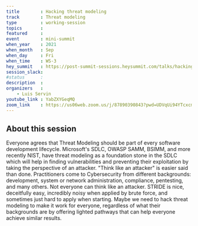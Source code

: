 ```yaml
---
title        : Hacking threat modeling
track        : Threat modeling
type         : working-session
topics       :
featured     :
event        : mini-summit
when_year    : 2021
when_month   : Sep
when_day     : Fri
when_time    : WS-3
hey_summit   : https://post-summit-sessions.heysummit.com/talks/hacking-threat-modeling/
session_slack:
#status      :
description  :
organizers   :
    - Luis Servin
youtube_link : YabZXYGeqMQ
zoom_link    : https://us06web.zoom.us/j/87890390843?pwd=UDVqUi94YTcxcmtjQUpCK3IrNUU5QT09
---
```


## About this session
Everyone agrees that Threat Modeling should be part of every software development lifecycle. Microsoft's SDLC, OWASP SAMM, BSIMM, and more recently NIST,
have threat modeling as a foundation stone in the SDLC which will help in finding vulnerabilities and preventing their exploitation by taking the perspective of an attacker. 
"Think like an attacker" is easier said than done. Practitioners come to Cybersecurity from different backgrounds: development, system or network administration, compliance,
pentesting, and many others. Not everyone can think like an attacker. STRIDE is nice, deceitfully easy, incredibly noisy when applied by brute force, and sometimes just hard
to apply when starting. Maybe we need to hack threat modeling to make it work for everyone, regardless of what their backgrounds are by offering lighted pathways that can help 
everyone achieve similar results.
